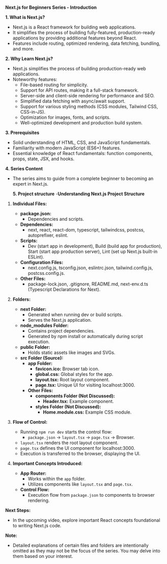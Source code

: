 



**Next.js for Beginners Series - Introduction**

**1. What is Next.js?**
- Next.js is a React framework for building web applications.
- It simplifies the process of building fully-featured, production-ready applications by providing additional features beyond React.
- Features include routing, optimized rendering, data fetching, bundling, and more.

**2. Why Learn Next.js?**
- Next.js simplifies the process of building production-ready web applications.
- Noteworthy features:
  - File-based routing for simplicity.
  - Support for API routes, making it a full-stack framework.
  - Server-side and client-side rendering for performance and SEO.
  - Simplified data fetching with async/await support.
  - Support for various styling methods (CSS modules, Tailwind CSS, CSS-in-JS).
  - Optimization for images, fonts, and scripts.
  - Well-optimized development and production build system.

**3. Prerequisites**
- Solid understanding of HTML, CSS, and JavaScript fundamentals.
- Familiarity with modern JavaScript (ES6+) features.
- Essential knowledge of React fundamentals: function components, props, state, JSX, and hooks.

**4. Series Content**
- The series aims to guide from a complete beginner to becoming an expert in Next.js.

  **5. Project structure**
  -**Understanding Next.js Project Structure**

1. **Individual Files:**
   - **package.json:**
     - Dependencies and scripts.
   - **Dependencies:**
     - next, react, react-dom, typescript, tailwindcss, postcss, autoprefixer, eslint.
   - **Scripts:**
     - Dev (start app in development), Build (build app for production), Start (start app production server), Lint (set up Next.js built-in ESLint).
   - **Configuration Files:**
     - next.config.js, tsconfig.json, eslintrc.json, tailwind.config.js, postcss.config.js.
   - **Other Files:**
     - package-lock.json, .gitignore, README.md, next-env.d.ts (Typescript Declarations for Next).

2. **Folders:**
   - **next Folder:**
     - Generated when running dev or build scripts.
     - Serves the Next.js application.
   - **node_modules Folder:**
     - Contains project dependencies.
     - Generated by npm install or automatically during script execution.
   - **public Folder:**
     - Holds static assets like images and SVGs.
   - **src Folder (Source):**
     - **app Folder:**
       - **favicon.ico:** Browser tab icon.
       - **global.css:** Global styles for the app.
       - **layout.tsx:** Root layout component.
       - **page.tsx:** Unique UI for visiting localhost:3000.
     - **Other Files:**
       - **components Folder (Not Discussed):**
         - **Header.tsx:** Example component.
       - **styles Folder (Not Discussed):**
         - **Home.module.css:** Example CSS module.

3. **Flow of Control:**
   - Running `npm run dev` starts the control flow:
     - `package.json` → `layout.tsx` → `page.tsx` → Browser.
   - `layout.tsx` renders the root layout component.
   - `page.tsx` defines the UI component for localhost:3000.
   - Execution is transferred to the browser, displaying the UI.

4. **Important Concepts Introduced:**
   - **App Router:**
     - Works within the `app` folder.
     - Utilizes components like `layout.tsx` and `page.tsx`.
   - **Control Flow:**
     - Execution flow from `package.json` to components to browser rendering.

**Next Steps:**
- In the upcoming video, explore important React concepts foundational to writing Next.js code.

**Note:**
- Detailed explanations of certain files and folders are intentionally omitted as they may not be the focus of the series. You may delve into them based on your interest.

